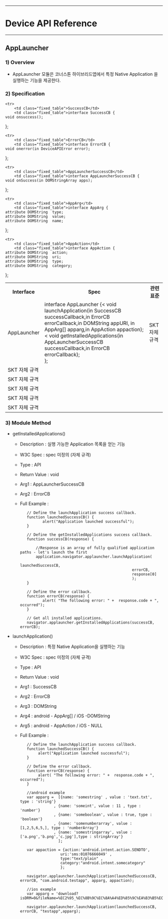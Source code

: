 <!--
layout: 'post'
section: 'Cornerstone Framework'
title: 'AppLauncher'
outline: 'AppLauncher 모듈은 코너스톤 하이브리드앱에서 특정 Native App을 실행하는 기능을 제공한다.'
date: '2012-11-16'
tagstr: 'runtime'
subsection: 'Runtime'
order: '[6, 5, 17]'
thumbnail: '6.1.00.runtime_structure.png'
-->

----------

# Device API Reference 

----------

## AppLauncher  

### 1) Overview

- AppLauncher 모듈은 코너스톤 하이브리드앱에서 특정 Native Application 을 실행하는 기능을 제공한다. 

### 2) Specification

<table class="table table-bordered">
	<tr>
		<th class="fixed_table">Interface</th>
		<th class="fixed_table">Spec</th>
		<th>관련 표준</th>
	</tr>
	<tr>
		<td class="fixed_table">AppLauncher</td>
		<td class="fixed_table">interface AppLauncher {<
	void launchApplication(in SuccessCB successCallback,in ErrorCB errorCallback,in DOMString appURI,
	                in AppArg[] apparg,in AppAction appaction);<
	void getInstalledApplications(in AppLauncherSuccessCB successCallback,in ErrorCB errorCallback);<br>
};
		</td>
		<td>SKT 자체 규격</td>
	</tr>

	<tr>
		<td class="fixed_table">SuccessCB</td>
		<td class="fixed_table">interface SuccessCB {
	void onsuccess();
};
		</td>
		<td>SKT 자체 규격</td>
	</tr>

	<tr>
		<td class="fixed_table">ErrorCB</td>
		<td class="fixed_table">interface ErrorCB {
	void onerror(in DeviceAPIError error);
};
		</td>
		<td>SKT 자체 규격</td>
	</tr>

	<tr>
		<td class="fixed_table">AppLauncherSuccessCB</td>
		<td class="fixed_table">interface AppLauncherSuccessCB {
	void onSuccess(in DOMStringArray apps);
};
		</td>
		<td>SKT 자체 규격</td>
	</tr>

	<tr>
		<td class="fixed_table">AppArg</td>
		<td class="fixed_table">interface AppArg {
	attribute DOMString  type;
	attribute DOMString  value;
	attribute DOMString  name;
};
		</td>
		<td>SKT 자체 규격</td>
	</tr>

	<tr>
		<td class="fixed_table">AppAction</td>
		<td class="fixed_table">interface AppAction {
	attribute DOMString  action;
	attribute DOMString  uri; 
	attribute DOMString  type;
	attribute DOMString  category;
};
		</td>
		<td>SKT 자체 규격</td>
	</tr>

</table>

### 3) Module Method

- getInstalledApplications()

	- Description : 실행 가능한 Application 목록을 얻는 기능
	- W3C Spec : spec 미정의 (자체 규격)
	- Type : API 
	- Return Value : void
	- Arg1 : AppLauncherSuccessCB
	- Arg2 : ErrorCB
	- Full Example :

			 // Define the launchApplication success callback.
			 function launchedSuccessCB() {
			        alert("Application launched successful");
			 }

			 // Define the getInstalledApplications success callback.
			 function successCB(response) {

				 //Response is an array of fully qualified application paths - let's launch the first
				 application.navigator.applauncher.launchApplication(
			                								launchedSuccessCB,
											                errorCB,
											                response[0]
											        		);
			 }

			 // Define the error callback.
			 function errorCB(response) {
			        alert( "The following error: " +  response.code + ", occurred");
			 }

			 // Get all installed applications.
			 navigator.applauncher.getInstalledApplications(successCB, errorCB);

- launchApplication()

	- Description : 특정 Native Application을 실행하는 기능 
	- W3C Spec : spec 미정의 (자체 규격)
	- Type : API 
	- Return Value : void
	- Arg1 : SuccessCB
	- Arg2 : ErrorCB
	- Arg3 : DOMString
	- Arg4 : android - AppArg[]  / iOS -DOMString
	- Arg5 : android - AppAction / iOS - NULL
	- Full Example :

			 // Define the launchApplication success callback.
			 function launchedSuccessCB() {
			      alert("Application launched successful");
			 }

			 // Define the error callback.
			 function errorCB(response) {
			      alert( "The following error: " +  response.code + ", occurred");
			 }

			 //android example
			 var apparg =  [{name: 'somestring' , value : 'text.txt', type : 'string'}                    
						 , {name: 'someint', value : 11 , type : 'number'}
						 , {name: 'someboolean', value : true, type : 'boolean'}
						 , {name: 'somenumberarray', value : [1,2,5,6,5,], type : 'numberArray'}
						 , {name: 'somestringarray', value : ['a.png','b.png','c.jpg'],type : stringArray'}                                         
			               ];

			 var appaction = {action:'android.intent.action.SENDTO',                                                              
							uri:'sms:01076666049' , 
							type:"text/plain" , 
							category:"android.intent.somecategory"
							};
			
			 navigator.applauncher.launchApplication(launchedSuccessCB, errorCB, "com.android.testapp", apparg, appaction);
			
			 //ios example
			 var apparg = 'download?isDRM=0&fileName=%EC2%95_%EC%8B%9C%EC%8A%A4%ED%85%9C%EA%B3%B5%EC%A7%80.pdf&view=1&urlSchemes=I000ST0024&docId=12200627';

			 navigator.applauncher.launchApplication(launchedSuccessCB, errorCB, "testapp",apparg);